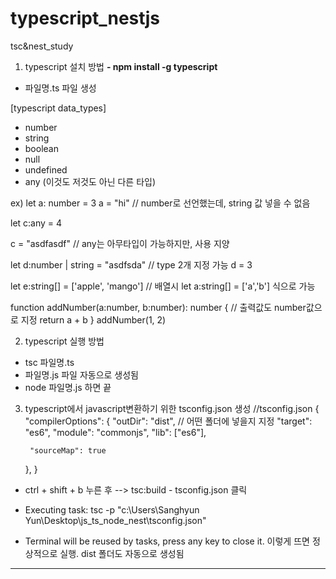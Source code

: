 # typescript_nestjs
tsc&amp;nest_study

1. typescript 설치 방법
**- npm install -g typescript**
- 파일명.ts 파일 생성

[typescript data_types]
- number
- string
- boolean
- null
- undefined
- any (이것도 저것도 아닌 다른 타입)

ex) 
let a: number = 3
a = "hi" // number로 선언했는데, string 값 넣을 수 없음

let c:any = 4

c = "asdfasdf" // any는 아무타입이 가능하지만, 사용 지양

let d:number | string = "asdfsda" // type 2개 지정 가능
d = 3

let e:string[] = ['apple', 'mango'] // 배열시 let a:string[] = ['a','b'] 식으로 가능

function addNumber(a:number, b:number): number { // 출력값도 number값으로 지정
  return a + b
  }
  addNumber(1, 2)

2. typescript 실행 방법
- tsc 파일명.ts
- 파일명.js 파일 자동으로 생성됨
- node 파일명.js 하면 끝

3. typescript에서 javascript변환하기 위한 tsconfig.json 생성
//tsconfig.json
{
    "compilerOptions": {
        "outDir": "dist", // 어떤 폴더에 넣을지 지정
        "target": "es6",
        "module": "commonjs",
        "lib": ["es6"],

        "sourceMap": true
    },
}

- ctrl + shift + b 누른 후 --> tsc:build - tsconfig.json 클릭
*  Executing task: tsc -p "c:\Users\Sanghyun Yun\Desktop\js_ts_node_nest\tsconfig.json" 

*  Terminal will be reused by tasks, press any key to close it. 
이렇게 뜨면 정상적으로 실행. dist 폴더도 자동으로 생성됨

---

